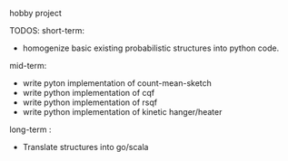 hobby project

TODOS:
short-term:
- homogenize basic existing probabilistic structures into python code.

mid-term: 
- write pyton implementation of count-mean-sketch
- write python implementation of cqf
- write python implementation of rsqf
- write python implementation of kinetic hanger/heater 

long-term  :
- Translate structures into go/scala

